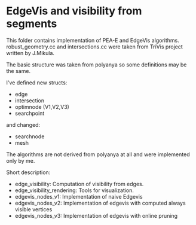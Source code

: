 # EdgeVis and visibility from segments

This folder contains implementation of PEA-E and EdgeVis algorithms.
robust_geometry.cc and intersections.cc were taken from TriVis project written by J.Mikula.

The basic structure was taken from polyanya so some definitions may be the same.

I've defined new structs:
 - edge
 - intersection
 - optimnode (V1,V2,V3)
 - searchpoint

and changed:
 - searchnode
 - mesh

The algorithms are not derived from polyanya at all and were implemented only by me.

Short description:
 - edge_visibility: Computation of visibility from edges.
 - edge_visibility_rendering: Tools for visualization.
 - edgevis_nodes_v1: Implementation of naive Edgevis
 - edgevis_nodes_v2: Implementation of edgevis with computed always visible vertices
 - edgevis_nodes_v3: Implementation of edgevis with online pruning
